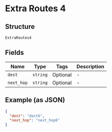 
# Extra Routes 4

## Structure

`ExtraRoutes4`

## Fields

| Name | Type | Tags | Description |
|  --- | --- | --- | --- |
| `dest` | `string` | Optional | - |
| `next_hop` | `string` | Optional | - |

## Example (as JSON)

```json
{
  "dest": "dest6",
  "next_hop": "next_hop6"
}
```

